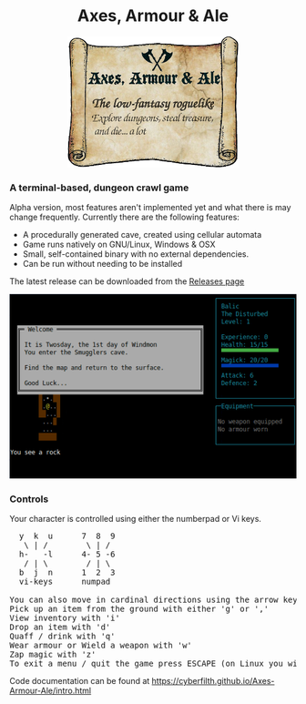 <h1 align="center">Axes, Armour & Ale</h1>
<p align="center">
  <img width="300" height="230" src="GITscreenshots/Logo.png">
</p>

### A terminal-based, dungeon crawl game

Alpha version, most features aren't implemented yet and what there is may change frequently. Currently there are the following features:
 - A procedurally generated cave, created using cellular automata
 - Game runs natively on GNU/Linux, Windows & OSX
 - Small, self-contained binary with no external dependencies.
 - Can be run without needing to be installed

The latest release can be downloaded from the [Releases page](https://github.com/cyberfilth/Axes-Armour-Ale/releases/tag/Alpha52)

![Ubuntu screenshot](GITscreenshots/LinuxAAA.gif)



### Controls
Your character is controlled using either the numberpad or Vi keys.
<pre>
  y  k  u      7  8  9
   \ | /        \ | /
  h-   -l      4- 5 -6
   / | \        / | \
  b  j  n      1  2  3
  vi-keys      numpad

You can also move in cardinal directions using the arrow keys.
Pick up an item from the ground with either 'g' or ','
View inventory with 'i'
Drop an item with 'd'
Quaff / drink with 'q'
Wear armour or Wield a weapon with 'w'
Zap magic with 'z'
To exit a menu / quit the game press ESCAPE (on Linux you will need to double-tap the ESCAPE key)
</pre>

Code documentation can be found at https://cyberfilth.github.io/Axes-Armour-Ale/intro.html
